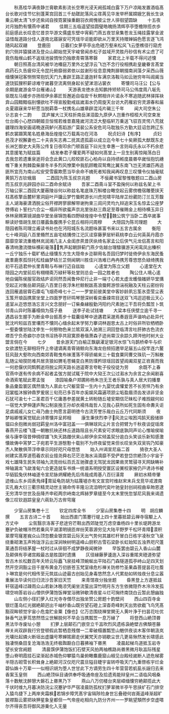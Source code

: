 <!-- { "loadSidebar": true } -->
　　秋髙桂华满夜静兰膏歇素影流长空寒光浸天阙孤城白露下万户凉飚发置酒临髙台长歌对佳节忆别蓬莱宫回首三千劫蹉跎落风尘荏苒见华发举杯属嫦娥乞我长生诀乗云朝太清飞步还紫闼自按霓裳操重翻羽衣阕愧彼尘世人徘徊望圆缺
　　十五夜对月独酌有懐燕中诸君
　　佳期三五临遥望挂圆璧皓魄扬清辉亭亭堕檐隙揽衣歩前庭感此长叹息忆昔京华游文儒盛东壁中宵蓟门燕五夜甘泉集苍龙玉绳挂露掌金波溢惜哉道路分佳人遂南北寤寐安可凭瑶华讵能即欲从万里天持赠婵娟色愿言逐飞鸿随风起双翮
　　登鹿田
　　日暮扪女萝亭亭出危磴万壑来松风飞云堕樵径行窥虎豹穴侧并猿猱进及登众山颠始觉天宇峻曾闻赤松子兹域开灵胜丹砂信有术尘虑了可竟伤哉缑山鹤不返瑶池骏惆怅仍独歌青霄落寒磬
　　家君北上半载不得问述懐
　　朝日照髙台清风被华池椿庭万里外北望浮云飞岂不念行役相携赴皇畿眷言髙堂病药石久告疲仰无令昆托俯靡弱弟依以兹谢形役息意掩荆扉朝掇南涧藻夕采西山薇缅懐弹冠客恻恻常抱饥天门九重辟王路正逶迤轩车满京洛鞍马如云驰穷年叫阊阖当道饶狐狸积薪谅难守嵗暮空流离侧身起长望涕泪沾裳衣
　　寄懐司马汪公【公与余期是嵗游金华台雁诸山】
　　天游表龙徳水击知鹏抟矫矫司马公伟度周八埏先驱既左马缓步亦扬班伊余慕匠哲邂逅自临安千秋黙相许片诺永不寒追随武林驿挥袂弇山园黯黯临别懐欲吐不得宣殷勤戒兹嵗瀫水仍周旋天台访大药雁宕穷灵源春和届炎夏寤寐来华轩愿当脱羁馽一杖携名山雄章辟混沌片碣三千年
　　闻大司空朱公讣志哀十二韵
　　匡庐摧大江天柱折南岳涕泪盈九原伊人岂重作桓桓大司空束发仕台阁小心厯四朝姬旦恒惕若维昔嘉隆嵗河流泛大壑临轩万乗送飞驭百灵愕八荒就疆理四海安画诺晩遂莼鲈兴髙蹈游广莫裴公系安危司马耽独乐方勤大廷诏忽跨辽东鹤衣裳蹑箕尾名姓悬海岳煌煌亿万载禹功在河洛
　　祝贞妇诗【有序】
　　贞妇邑茂才祝獬妻也二十夫丧矢志弗二抚其遗孤勗以成立迄今年七十矣厥孤大猷既东走长洲乞御史大夫陈公传复日夜叩余门顿首庭下曰光生幸惠一言则母氏永以不朽余悲其意援笔为赋兹篇
　　结发奉君子懽爱两不疑如何髙堂上一旦生别离惊飚荡白日去我忽若遗重泉逝将会念此黄口儿皎皎匪石心柏舟以自持绩絍度晨昬卒嵗恒抱饥繐帷下重关荆棘盈柴扉冬半多烈风憭栗中我肌顾瞻双鸳鸯比翼东南飞岂无贤雄匹再适匪所宜亮为南山松安受雪霰欺愿当毕余命不媿死者知我闻再叹息三叹懐令仪抽毫赋黄鹄万古钦蛾眉
　　二酉园为陈玉叔京兆题
　　不佞藏书室黎惟敬题曰二酉山房而玉叔京兆辟园亦曰二酉命余赋诗
　　吾家二酉斋斗室不盈掬何以称兹名架上书万轴公家二酉园大厦蔽陵谷何以称兹名笔底珠万斛楼台瞰空起云雾傍檐宿雕甍挟天柱髙栋擎岳麓轩窻洞庭叶戸牖云梦竹蜃鳄游长川虎兕啸平陆岸芷纷葳防汀兰互芳馥主人湖海豪潇洒脱尘俗开襟跨寥廓解带谢拘束三闾问灵均九辩追宋玉名惊孟公座梦啓傅岩卜誓扫六合尘一榻非所欲蜚声京兆里张赵三鼎足至尊催赐金上相待横玉异日休林泉赐第镜湖曲华堂坐昼锦饱看四野緑煌煌中令墅魏公筑宁当卧二酉卒嵗事畊读好借胡生居日餍蠧鱼腹携手仑昆丘相将问周穆
　　大隠园为陈司理题
　　大隠园者陈司理立甫读书处也在沔阳城东名流题咏甚富书来以五言古属余
　　衡阳七十峰洞庭八百里翛然五亩宅结搆傍江汜仄迳穿藤萝层轩萟桃李白云何英英丹霞亦靡靡空翠流重檐林岚润湘几主人金闺彦夙昔厌纨绮名家孟公后侠气元龙侣髙言和阳春清响激流徴纵横彩毫落隽声起朝辞蓟门燕夕佐越台理騄骥游天闲鸾凤出榛枳一丘宁独乐十载旷栖止缅懐东方生大隠帝乡迩聊用名吾园归梦时徙倚伊余东海民蚤嵗羣鹿豕孤悰托松桂幽梦结兰芷侧闻辋川胜佳兴浩难已冉冉携芳尊悠悠负緑绮携我初平石适君仲长里青鞋与布袜行迈自兹始
　　心逺堂为陈立父题
　　心逺堂在大隠园之内堂前后有栩栩斋万緑轩等处堂则总会一园之胜者也
　　陶公住人境心逺地自偏陈侯服官政结庐讵同然吾闻鲁仲尼行止非一端寸心若太虚龙蠖偕媸妍华堂搆空起正对衡岳颠洞庭八百里日夜浮朱栏鲸鲵跋髙浪蜃鳄游惊湍祝融及天柱云密纷钩连回雁遏层霄石廪屯飞烟奇峰七十二一一罗堂前彼美堂中客妙龄夙忘筌氷壶莹尘表玉笈开琅函携賔坐堂上四面罗苍矸鸣琴憩深树看奕垂疎帘目送双飞鸿迢迢极云天心逺室从迩悠悠浩忘言兴文念朋好一订柴桑縁殷勤沔阳约尺素驰江干吾将负瓢笠卜筑邻青山异时陈蕃榻倘为孺子悬
　　送李子赴试钱塘
　　大梁本任侠壁立逾千寻一遇昌谷生握手为断金申台振髙步十载囊瑶琴中途遘君采邈焉奏遐音声谐响必赴异代犹沈吟矧兹百里壤而不懐同心缅余起末学努力搴词林遐思太古上时俗非所钦栖栖卧一壑委懐甘陆沈李生一何戅物色来兰隂双溪入驰溯三洞回登临清言吐肝肺古色流衣襟吾宁负奇癖尔亦饶书淫扬亭共寂寞原巷偕萧森子迹尚霄汉余踪久蹄涔他时树大业盟言倘在今
　　七夕
　　昔余游天门白榆正飘飖濯足银河水惊飞乌鹊桥牵牛与织女欲渡愁无聊相将忤上帝谴谪离青霄骑鲸向东海龙伯频招邀举足届五山投竿连六鳌狂风鼓大壑吹向西南郊青鞋曳布袜濩落不得骄朅来三十载食粟同曹交珠玑一万斛散乱随尘坳猰防难共居贪狼如猬毛苍蝇变白黑防璞矜琼瑶回首望阊阖双星正岧嶤而我一何悲偃伏同鹪鹩逝将脱尘网天路长逍遥寄言夸毗子役役徒为劳
　　余既不上春官燕中遂有传余病不起者孟弢方就试辄于院中大恸王次公过瀫水为余言之余闻剧喜命酒索笔赋此寄孟弢
　　漆园喻桑户郑圃称杨朱岂无王者乐孰与真人居大钧播羣象品彚盈寰区偶然值为人禀此七尺躯营营一生内十九婴忧虞懽爱苦不长劳悴乃有余冠裳槛沐猴钟鼎罗爰居三旬亮已多百年亦奚娱风霜遍项颔尘垢盈眉须齿发谅非坚金石犹可渝七十二圣君百千亿庸愚参差就黄土转盼随丘墟安期信茫昧松子难觊觎何如一宿觉大梦伸蘧庐陶公制哀挽王孙却衣襦伟哉哲人见我心获所如死生固有命夀夭讵足虞戚戚儿女仁毋乃曲士拘愿言勗明徳今古流芳誉乐哉白云丘万代同斯须
　　夜梦裕卿惟寅觉赋此诗寄懐并呈邦相
　　康生秉侠烈李子风流尘埃困鸿鹄天廏储骅骝曰余抱微尚弱冠羁皇州洛中富冠盖一一俱琳球风尘片言合把臂为千秋夜谈促瑶席春燕开云楼飞蓬一朝散抗袂还林丘道路阻且长尺素安可求眼底孰同声论心惟喻侯喻侯与康李宿昔伸绸缪雄飞失天路雌伏来山邮伊余实倾盖契分逾白头笑谈乐新知感激懐故俦中宵梦二子宛若平生游慇懃十载别不为终夜留觉来但长叹坐失双吴钩乃知豪杰人聚散俱萍浮申章示同好咫尺毋悠悠
　　始入州谒宣尼庙二首
　　猗欤大圣人树建实髙厚道苞羲农前业擅尧舜右茫茫沧海水涓滴靡不受俨若登岱宗絶顶小宇宙于戏七雄降生民失领袖九流竞纷纭百氏互驰骤虚无驾犹龙因果凿灵鹫骎寻天网缺畴补坤轴漏龙飞歘淮甸六合更造就车书焕一统谱系明授受寰区设黉校家掖仍戸诱诗书被华貊狐兔伏林岫遂令宣尼脉炳耀絶先后伟哉成周基八百衍潢胄
　　厥初水精帝肇迹维山东乡闾表鳬绎胄延龟防胡为姑蔑墟亦有文宣宫时维赵宋末兵戈竞华戎渡南实孔裔大衍三衢宗精灵动世主锡命传丰隆沿流洎明代奕叶驰皇封创祠视曲阜貤恩逮无穷清华世世及岳降齐申崧两宗峙南北辉赫罗章缝至今太末里恍忽邹尼风我来谒遗像三叹钦遐踪皇皇六萟轨万古侔穹窿








　　少室山房集巻十三
　　钦定四库全书
　　少室山房集巻十四
　　明　胡应麟　撰
　　五言古诗二十首
　　始出西直门策蹇行堤上四十里暮抵碧云禅寺宿颙上人方丈中
　　尘氛翳京洛客子悲途穷芒鞋出西郊陡觉万虑空垂杨四十里长堤跨游龙蹇驴负破帽泠然若乗风平湖漾明镜匝岸纷芙蓉源穷见大陆平野罗千松环青障漠积翠摩穹窿嵳峩众山顶忽覩金银宫碧云际天出气势何其雄栏杆冒白日栋宇凌秋空飞泉绕重砌潄玉声玲珑浮云出深涧映树明遥峰山厨积古雪石梁卧长虹始知五浊界咫尺蓬莱通吾将结茅屋一杖时过从徘徊不成梦静夜闻微钟
　　早饭罢由碧云入香山山麓及颠俱有亭诸宫殿最古是胜国时遗搆
　　仄径縁藤萝逶迤入深谷重隂夹磴道弥望皆古木长松数百年夭矫云际矗飞泉挂峰顶蜿蜒出平陆石门森隧道孤亭峙山足四天划然开空洞豁尘目千崖布黄金万仞嵌苍玉梵室缘危杉禅关防修竹圣果森菩提昙花吐薝卜琳宫是何代相传至元筑兹山迹最古创始见身毒悠然念人代累劫如转烛夜分息尘嚣重展法华读何日归流沙吾家旧天竺
　　来青馆夜分独坐题
　　昏黑登上方遂抵兹轩宿遥峰过疎雨众山若新沐晚凉凭阑坐流萤出深竹明月东方生依微隠乔木泠泠发孤啸空响答岩谷山僧供伊蒲饱饭禅堂浴微钟歇清夜星斗烂可掬终南饶白云暂此憩幽独
　　山左侧小径扪萝入红光寺寺僧尽出独坐赞公房题十韵壁间
　　西山四百寺金银烂蓬岛红光据絶颠迥出千岫杪香山既穷望石磴上深杳奇峰刺天出势欲截飞鸟凭髙豁双眸顿觉宇宙小危龛贮金粟【像也】亿万恣围绕禅堂閴无人黄叶浄于扫昙花吐优鉢香气达萝茑悠然悟尘世解脱何不早会当携瓢笠一息万縁了
　　将登西山絶顶昬黑法华寺废址小憩
　　扪萝上层颠石门嵌空立千嵓吹烈风遗栋袅絶壁古佛頽苍藤禅关尚双辟我行穷登顿假此暂栖息残僧一二辈破榻置瓢笠山魈供夜谈木客伴朝汲岚光壊灶起燐火断垣出虚牖号寒蝉隂廊走伏翼梵天亦销歇尘世几更易愀然发长啸感此独凄恻桑田复沧海浩浩无终极踟蹰白日暮拂袖下昬黑
　　凌晨起梯鸟道抵玉岩寺望长安宫阙题
　　清晨馔伊蒲饱饭扪石壁天风拍两袖樵路尚昬黑微月耿嵓际残星堕山脊明霞挂石梁渐起赤城色仰攀猿鸟巢俯瞰麋鹿窟山椒见台殿经嵗断人迹危梯雾半隠古砌雪长积耸身上絶颠河汉仅咫尺震旦隘目睫宇宙转呼吸天门九重啓栋宇烂金碧仙姝十万辈一一似相识胡为堕人世甘此下方谪劳生四十年营营若虮虱长謡归去来香案玉皇侧
　　西山絶顶纵目诵供奉呼吸通帝座及拾遗焉能辩皇州二语临风咽桑落十数觥沈醉憩大磐石上昬黑乃下
　　燕山八万仞楼台夹层嶂缅懐穷絶颠揽此大千状时维九月暮决防浣尘况蹇驴华严宿凌晨防孤杖扪萝翠微半亭午思挟纩石门排空入猿鸟捷下上两岸夹霜枫若锦步障凭髙宇宙隔陟险身世忘叠磴何岧嶤遥峰渐超旷披襟豁云雾把袂狎星象皇都但一气帝座屹相向九防分齐州一一罗眺望頽然步空虚嗒尔齐得丧吾将御风游乗化入无量
